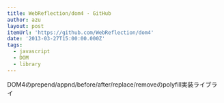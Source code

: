 ```yaml
---
title: WebReflection/dom4 · GitHub
author: azu
layout: post
itemUrl: 'https://github.com/WebReflection/dom4'
date: '2013-03-27T15:00:00.000Z'
tags:
  - javascript
  - DOM
  - library
---
```

DOM4のprepend/appnd/before/after/replace/removeのpolyfill実装ライブライ
